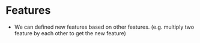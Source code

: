 # Features

* We can defined new features based on other features. (e.g. multiply two feature by each other to get the new feature)



